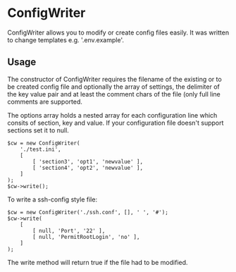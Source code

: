 # ConfigWriter

ConfigWriter allows you to modify or create config files easily.
It was written to change templates e.g. '.env.example'.

## Usage

The constructor of ConfigWriter requires the filename of the
existing or to be created config file and optionally the array
of settings, the delimiter of the key value pair and at least the
comment chars of the file (only full line comments are supported.

The options array holds a nested array for each configuration
line which consits of section, key and value. If your
configuration file doesn't support sections set it to null.

    $cw = new ConfigWriter(
        './test.ini',
        [
            [ 'section3', 'opt1', 'newvalue' ],
            [ 'section4', 'opt2', 'newvalue' ],
        ]
    );
    $cw->write();

To write a ssh-config style file:

    $cw = new ConfigWriter('./ssh.conf', [], ' ', '#');
    $cw->write(
        [
            [ null, 'Port', '22' ],
            [ null, 'PermitRootLogin', 'no' ],
        ]
    );

The write method will return true if the file had to be modified.
